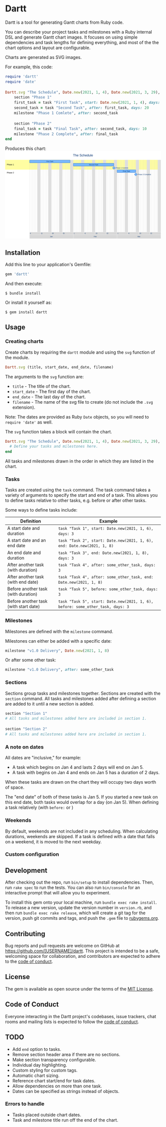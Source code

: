 # Dartt

Dartt is a tool for generating Gantt charts from Ruby code.

You can describe your project tasks and milestones with a Ruby internal DSL and generate Gantt chart images.
It focuses on using simple dependencies and task lengths for defining everything, and most of the the chart options and layout are configurable.

Charts are generated as SVG images.

For example, this code:

```ruby
require 'dartt'
require 'date'

Dartt.svg "The Schedule", Date.new(2021, 1, 4), Date.new(2021, 3, 29), "svg-chart" do
    section "Phase 1"
    first_task = task "First Task", start: Date.new(2021, 1, 4), days: 20
    second_task = task "Second Task", after: first_task, days: 20
    milestone "Phase 1 Comlete", after: second_task

    section "Phase 2"
    final_task = task "Final Task", after: second_task, days: 10
    milestone "Phase 2 Complete", after: final_task
end
```

Produces this chart:
![Example chart](examples/simple-example.svg "An example chart")

## Installation

Add this line to your application's Gemfile:

```ruby
gem 'dartt'
```

And then execute:

    $ bundle install

Or install it yourself as:

    $ gem install dartt

## Usage

### Creating charts

Create charts by requiring the `dartt` module and using the `svg` function of the module.

```ruby
Dartt.svg (title, start_date, end_date, filename) 
```

The arguments to the `svg` function are:

- `title` - The title of the chart.
- `start_date` - The first day of the chart.
- `end_date` - The last day of the chart.
- `filename` - The name of the svg file to create (do not include the `.svg` extension).

Note: The dates are provided as Ruby `Date` objects, so you will need to `require 'date'` as well.

The `svg` function takes a block will contain the chart.

```ruby
Dartt.svg "The Schedule", Date.new(2021, 1, 4), Date.new(2021, 3, 29), "svg-chart" do 
  # Define your tasks and milestones here.
end
```

All tasks and milestones drawn in the order in which they are listed in the chart.

### Tasks

Tasks are created using the `task` command.
The task command takes a variety of arguments to specify the start and end of a task.
This allows you to define tasks relative to other tasks, e.g. before or after other tasks.

Some ways to define tasks include:

| Definition | Example |
| --- | --- |
| A start date and duration | `task "Task 1", start: Date.new(2021, 1, 6), days: 3` |
| A start date and an end date | `task "Task 2", start: Date.new(2021, 1, 6), end: Date.new(2021, 1, 8)` |
| An end date and duration | `task "Task 3", end: Date.new(2021, 1, 8), days: 3` |
| After another task (with duration) | `task "Task 4", after: some_other_task, days: 3` |
| After another task (with end date) | `task "Task 4", after: some_other_task, end: Date.new(2021, 1, 8)` |
| Before another task (with duration) | `task "Task 5", before: some_other_task, days: 3` |
| Before another task (with start date) | `task "Task 5", start: Date.new(2021, 1, 6), before: some_other_task, days: 3` |

### Milestones

Milestones are defined with the `milestone` command.

Milestones can either be added with a specific date:

```ruby
milestone "v1.0 Delivery", Date.new(2021, 1, 8)
```

Or after some other task:

```ruby
milestone "v1.0 Delivery", after: some_other_task
```

### Sections

Sections group tasks and milestones together.
Sections are created with the `section` command.
All tasks and milestones added after defining a section are added to it until a new section is added.

```ruby
section "Section 1"
# All tasks and milestones added here are included in section 1.

section "Section 2"
# All tasks and milestones added here are included in section 1.
```

### A note on dates

All dates are "inclusive," for example:

- A task which begins on Jan 4 and lasts 2 days will end on Jan 5.
- A task with begins on Jan 4 and ends on Jan 5 has a duration of 2 days. 

When these tasks are drawn on the chart they will occupy two days worth of space.

The "end date" of both of these tasks is Jan 5.
If you started a new task on this end date, both tasks would overlap for a day (on Jan 5).
When defining a task relatively (with `before:` or )

### Weekends

By default, weekends are not included in any scheduling.
When calculating durations, weekends are skipped.
If a task is defined with a date that falls on a weekend, it is moved to the next weekday.

### Custom configuration


## Development

After checking out the repo, run `bin/setup` to install dependencies. Then, run `rake spec` to run the tests. You can also run `bin/console` for an interactive prompt that will allow you to experiment.

To install this gem onto your local machine, run `bundle exec rake install`. To release a new version, update the version number in `version.rb`, and then run `bundle exec rake release`, which will create a git tag for the version, push git commits and tags, and push the `.gem` file to [rubygems.org](https://rubygems.org).

## Contributing

Bug reports and pull requests are welcome on GitHub at https://github.com/[USERNAME]/dartt. This project is intended to be a safe, welcoming space for collaboration, and contributors are expected to adhere to the [code of conduct](https://github.com/[USERNAME]/dartt/blob/master/CODE_OF_CONDUCT.md).


## License

The gem is available as open source under the terms of the [MIT License](https://opensource.org/licenses/MIT).

## Code of Conduct

Everyone interacting in the Dartt project's codebases, issue trackers, chat rooms and mailing lists is expected to follow the [code of conduct](https://github.com/[USERNAME]/dartt/blob/master/CODE_OF_CONDUCT.md).

## TODO

- Add `end` option to tasks.
- Remove section header area if there are no sections.
- Make section transparency configurable.
- Individual day highlighting.
- Custom styling for custom tags.
- Automatic chart sizing.
- Reference chart start/end for task dates.
- Allow dependencies on more than one task.
- Dates can be specified as strings instead of objects.

### Errors to handle

- Tasks placed outside chart dates.
- Task and milestone title run off the end of the chart.